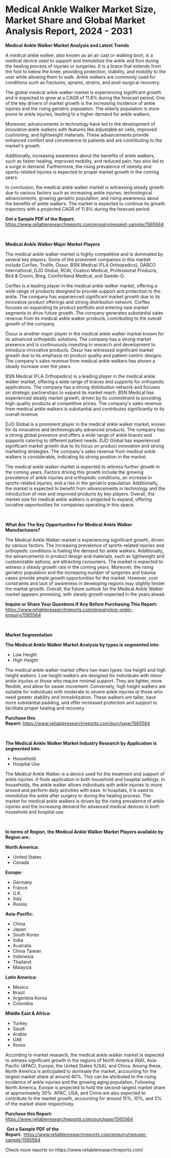 <p><h1>Medical Ankle Walker Market Size, Market Share and Global Market Analysis Report, 2024 - 2031</h1></p><p><strong>Medical Ankle Walker Market Analysis and Latest Trends</strong></p>
<p><p>A medical ankle walker, also known as an air cast or walking boot, is a medical device used to support and immobilize the ankle and foot during the healing process of injuries or surgeries. It is a brace that extends from the foot to below the knee, providing protection, stability, and mobility to the user while allowing them to walk. Ankle walkers are commonly used for conditions such as fractures, sprains, strains, and post-surgical recovery.</p><p>The global medical ankle walker market is experiencing significant growth and is expected to grow at a CAGR of 11.8% during the forecast period. One of the key drivers of market growth is the increasing incidence of ankle injuries and the rising geriatric population. The elderly population is more prone to ankle injuries, leading to a higher demand for ankle walkers.</p><p>Moreover, advancements in technology have led to the development of innovative ankle walkers with features like adjustable air cells, improved cushioning, and lightweight materials. These advancements provide enhanced comfort and convenience to patients and are contributing to the market's growth.</p><p>Additionally, increasing awareness about the benefits of ankle walkers, such as faster healing, improved mobility, and reduced pain, has also led to a surge in demand. Furthermore, the rising prevalence of obesity and sports-related injuries is expected to propel market growth in the coming years.</p><p>In conclusion, the medical ankle walker market is witnessing steady growth due to various factors such as increasing ankle injuries, technological advancements, growing geriatric population, and rising awareness about the benefits of ankle walkers. The market is expected to continue its growth trajectory with a projected CAGR of 11.8% during the forecast period.</p></p>
<p><strong>Get a Sample PDF of the Report:&nbsp;</strong> <a href="https://www.reliableresearchreports.com/enquiry/request-sample/1565564">https://www.reliableresearchreports.com/enquiry/request-sample/1565564</a></p>
<p>&nbsp;</p>
<p><strong>Medical Ankle Walker Major Market Players</strong></p>
<p><p>The medical ankle walker market is highly competitive and is dominated by several key players. Some of the prominent companies in this market include Corflex, Trulife, Össur, BSN Medical (FLA Orthopedics), DARCO International, DJO Global, RCAI, Ovation Medical, Professional Products, Bird & Cronin, Breg, Comfortland Medical, and Swede-O.</p><p>Corflex is a leading player in the medical ankle walker market, offering a wide range of products designed to provide support and protection to the ankle. The company has experienced significant market growth due to its innovative product offerings and strong distribution network. Corflex focuses on expanding its product portfolio and entering new market segments to drive future growth. The company generates substantial sales revenue from its medical ankle walker products, contributing to the overall growth of the company.</p><p>Össur is another major player in the medical ankle walker market known for its advanced orthopedic solutions. The company has a strong market presence and is continuously investing in research and development to introduce innovative products. Össur has witnessed significant market growth due to its emphasis on product quality and patient-centric designs. The company's sales revenue from medical ankle walkers has shown a steady increase over the years.</p><p>BSN Medical (FLA Orthopedics) is a leading player in the medical ankle walker market, offering a wide range of braces and supports for orthopedic applications. The company has a strong distribution network and focuses on strategic partnerships to expand its market reach. BSN Medical has experienced steady market growth, driven by its commitment to providing high-quality products at competitive prices. The company's sales revenue from medical ankle walkers is substantial and contributes significantly to its overall revenue.</p><p>DJO Global is a prominent player in the medical ankle walker market, known for its innovative and technologically advanced products. The company has a strong global presence and offers a wide range of ankle braces and supports catering to different patient needs. DJO Global has experienced significant market growth due to its focus on product innovation and strong marketing strategies. The company's sales revenue from medical ankle walkers is considerable, indicating its strong position in the market.</p><p>The medical ankle walker market is expected to witness further growth in the coming years. Factors driving this growth include the growing prevalence of ankle injuries and orthopedic conditions, an increase in sports-related injuries, and a rise in the geriatric population. Additionally, the market is expected to benefit from advancements in technology and the introduction of new and improved products by key players. Overall, the market size for medical ankle walkers is projected to expand, offering lucrative opportunities for companies operating in this space.</p></p>
<p>&nbsp;</p>
<p><strong>What Are The Key Opportunities For Medical Ankle Walker Manufacturers?</strong></p>
<p><p>The Medical Ankle Walker market is experiencing significant growth, driven by various factors. The increasing prevalence of sports-related injuries and orthopedic conditions is fueling the demand for ankle walkers. Additionally, the advancements in product design and materials, such as lightweight and customizable options, are attracting consumers. The market is expected to witness a steady growth rate in the coming years. Moreover, the rising geriatric population and the increasing number of surgeries and trauma cases provide ample growth opportunities for the market. However, cost constraints and lack of awareness in developing regions may slightly hinder the market growth. Overall, the future outlook for the Medical Ankle Walker market appears promising, with steady growth expected in the years ahead.</p></p>
<p><strong>Inquire or Share Your Questions If Any Before Purchasing This Report:</strong> <a href="https://www.reliableresearchreports.com/enquiry/pre-order-enquiry/1565564">https://www.reliableresearchreports.com/enquiry/pre-order-enquiry/1565564</a></p>
<p>&nbsp;</p>
<p><strong>Market Segmentation</strong></p>
<p><strong>The Medical Ankle Walker Market Analysis by types is segmented into:</strong></p>
<p><ul><li>Low Height</li><li>High Height</li></ul></p>
<p><p>The medical ankle walker market offers two main types: low height and high height walkers. Low height walkers are designed for individuals with minor ankle injuries or those who require minimal support. They are lighter, more flexible, and allow for easier movement. Conversely, high height walkers are suitable for individuals with moderate to severe ankle injuries or those who need greater stability and immobilization. These walkers are taller, have more substantial padding, and offer increased protection and support to facilitate proper healing and recovery.</p></p>
<p><strong>Purchase this Report:&nbsp;</strong><a href="https://www.reliableresearchreports.com/purchase/1565564">https://www.reliableresearchreports.com/purchase/1565564</a></p>
<p>&nbsp;</p>
<p><strong>The Medical Ankle Walker Market Industry Research by Application is segmented into:</strong></p>
<p><ul><li>Household</li><li>Hospital Use</li></ul></p>
<p><p>The Medical Ankle Walker is a device used for the treatment and support of ankle injuries. It finds application in both household and hospital settings. In households, the ankle walker allows individuals with ankle injuries to move around and perform daily activities with ease. In hospitals, it is used to immobilize the ankle after surgery or during the healing process. The market for medical ankle walkers is driven by the rising prevalence of ankle injuries and the increasing demand for advanced medical devices in both household and hospital use.</p></p>
<p>&nbsp;</p>
<p><strong>In terms of Region, the Medical Ankle Walker Market Players available by Region are:</strong></p>
<p>
    <p> <strong> North America: </strong>
        <ul>
            <li>United States</li>
            <li>Canada</li>
        </ul>
        </p> 
    <p> <strong> Europe: </strong>
        <ul>
            <li>Germany</li>
            <li>France</li>
            <li>U.K.</li>
            <li>Italy</li>
            <li>Russia</li>
        </ul>
        </p> 
    <p> <strong> Asia-Pacific: </strong>
        <ul>
            <li>China</li>
            <li>Japan</li>
            <li>South Korea</li>
            <li>India</li>
            <li>Australia</li>
            <li>China Taiwan</li>
            <li>Indonesia</li>
            <li>Thailand</li>
            <li>Malaysia</li>
        </ul>
        </p> 
    <p> <strong> Latin America: </strong>
        <ul>
            <li>Mexico</li>
            <li>Brazil</li>
            <li>Argentina Korea</li>
            <li>Colombia</li>
        </ul>
        </p> 
    <p> <strong> Middle East & Africa: </strong>
        <ul>
            <li>Turkey</li>
            <li>Saudi</li>
            <li>Arabia</li>
            <li>UAE</li>
            <li>Korea</li>
        </ul>
    </p>
    </p>
<p><p>According to market research, the medical ankle walker market is expected to witness significant growth in the regions of North America (NA), Asia-Pacific (APAC), Europe, the United States (USA), and China. Among these, North America is anticipated to dominate the market, accounting for the largest market share at around 40%. This can be attributed to the rising incidence of ankle injuries and the growing aging population. Following North America, Europe is projected to hold the second-largest market share at approximately 30%. APAC, USA, and China are also expected to contribute to the market growth, accounting for around 15%, 10%, and 5% of the market share respectively.</p></p>
<p><strong>Purchase this Report: </strong><a href="https://www.reliableresearchreports.com/purchase/1565564">https://www.reliableresearchreports.com/purchase/1565564</a></p>
<p>&nbsp;<strong>Get a Sample PDF of the Report:&nbsp;&nbsp;</strong><a href="https://www.reliableresearchreports.com/enquiry/request-sample/1565564">https://www.reliableresearchreports.com/enquiry/request-sample/1565564</a></p>
<p><strong></strong></p>
<p>Check more reports on https://www.reliableresearchreports.com/</p>